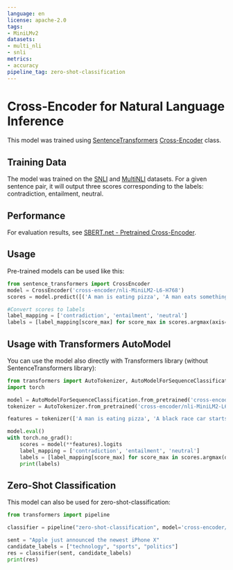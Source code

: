 ```yaml
---
language: en
license: apache-2.0
tags:
- MiniLMv2
datasets:
- multi_nli
- snli
metrics:
- accuracy
pipeline_tag: zero-shot-classification
---
```


# Cross-Encoder for Natural Language Inference
This model was trained using [SentenceTransformers](https://sbert.net) [Cross-Encoder](https://www.sbert.net/examples/applications/cross-encoder/README.html) class.

## Training Data
The model was trained on the [SNLI](https://nlp.stanford.edu/projects/snli/) and [MultiNLI](https://cims.nyu.edu/~sbowman/multinli/) datasets. For a given sentence pair, it will output three scores corresponding to the labels: contradiction, entailment, neutral.

## Performance
For evaluation results, see [SBERT.net - Pretrained Cross-Encoder](https://www.sbert.net/docs/pretrained_cross-encoders.html#nli).

## Usage

Pre-trained models can be used like this:
```python
from sentence_transformers import CrossEncoder
model = CrossEncoder('cross-encoder/nli-MiniLM2-L6-H768')
scores = model.predict([('A man is eating pizza', 'A man eats something'), ('A black race car starts up in front of a crowd of people.', 'A man is driving down a lonely road.')])

#Convert scores to labels
label_mapping = ['contradiction', 'entailment', 'neutral']
labels = [label_mapping[score_max] for score_max in scores.argmax(axis=1)]
```

## Usage with Transformers AutoModel
You can use the model also directly with Transformers library (without SentenceTransformers library):
```python
from transformers import AutoTokenizer, AutoModelForSequenceClassification
import torch

model = AutoModelForSequenceClassification.from_pretrained('cross-encoder/nli-MiniLM2-L6-H768')
tokenizer = AutoTokenizer.from_pretrained('cross-encoder/nli-MiniLM2-L6-H768')

features = tokenizer(['A man is eating pizza', 'A black race car starts up in front of a crowd of people.'], ['A man eats something', 'A man is driving down a lonely road.'],  padding=True, truncation=True, return_tensors="pt")

model.eval()
with torch.no_grad():
    scores = model(**features).logits
    label_mapping = ['contradiction', 'entailment', 'neutral']
    labels = [label_mapping[score_max] for score_max in scores.argmax(dim=1)]
    print(labels)
```

## Zero-Shot Classification
This model can also be used for zero-shot-classification:
```python
from transformers import pipeline

classifier = pipeline("zero-shot-classification", model='cross-encoder/nli-MiniLM2-L6-H768')

sent = "Apple just announced the newest iPhone X"
candidate_labels = ["technology", "sports", "politics"]
res = classifier(sent, candidate_labels)
print(res)
``` 